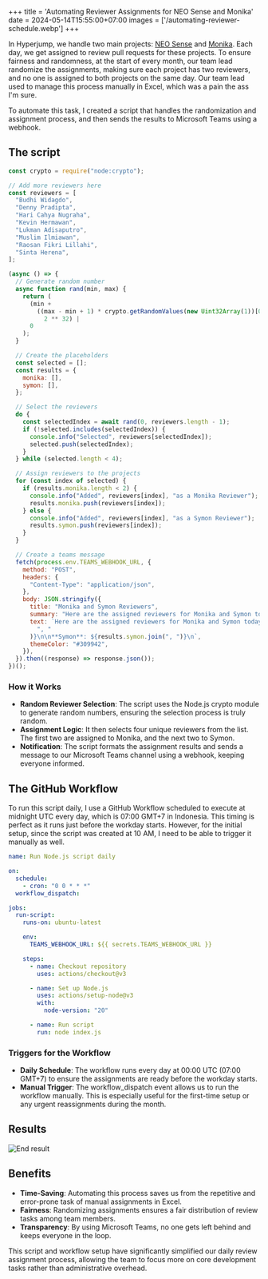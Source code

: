+++
title = 'Automating Reviewer Assignments for NEO Sense and Monika'
date = 2024-05-14T15:55:00+07:00
images = ['/automating-reviewer-schedule.webp']
+++

In Hyperjump, we handle two main projects: [NEO Sense](https://neosense.bgnlab.id) and [Monika](https://github.com/hyperjumptech/monika). Each day, we get assigned to review pull requests for these projects. To ensure fairness and randomness, at the start of every month, our team lead randomize the assignments, making sure each project has two reviewers, and no one is assigned to both projects on the same day. Our team lead used to manage this process manually in Excel, which was a pain the ass I'm sure.

To automate this task, I created a script that handles the randomization and assignment process, and then sends the results to Microsoft Teams using a webhook.

## The script

```js
const crypto = require("node:crypto");

// Add more reviewers here
const reviewers = [
  "Budhi Widagdo",
  "Denny Pradipta",
  "Hari Cahya Nugraha",
  "Kevin Hermawan",
  "Lukman Adisaputro",
  "Muslim Ilmiawan",
  "Raosan Fikri Lillahi",
  "Sinta Herena",
];

(async () => {
  // Generate random number
  async function rand(min, max) {
    return (
      (min +
        ((max - min + 1) * crypto.getRandomValues(new Uint32Array(1))[0]) /
          2 ** 32) |
      0
    );
  }

  // Create the placeholders
  const selected = [];
  const results = {
    monika: [],
    symon: [],
  };

  // Select the reviewers
  do {
    const selectedIndex = await rand(0, reviewers.length - 1);
    if (!selected.includes(selectedIndex)) {
      console.info("Selected", reviewers[selectedIndex]);
      selected.push(selectedIndex);
    }
  } while (selected.length < 4);

  // Assign reviewers to the projects
  for (const index of selected) {
    if (results.monika.length < 2) {
      console.info("Added", reviewers[index], "as a Monika Reviewer");
      results.monika.push(reviewers[index]);
    } else {
      console.info("Added", reviewers[index], "as a Symon Reviewer");
      results.symon.push(reviewers[index]);
    }
  }

  // Create a teams message
  fetch(process.env.TEAMS_WEBHOOK_URL, {
    method: "POST",
    headers: {
      "Content-Type": "application/json",
    },
    body: JSON.stringify({
      title: "Monika and Symon Reviewers",
      summary: "Here are the assigned reviewers for Monika and Symon today.",
      text: `Here are the assigned reviewers for Monika and Symon today:\n\n\n**Monika**: ${results.monika.join(
        ", "
      )}\n\n**Symon**: ${results.symon.join(", ")}\n`,
      themeColor: "#309942",
    }),
  }).then((response) => response.json());
})();
```

### How it Works

- **Random Reviewer Selection**: The script uses the Node.js crypto module to generate random numbers, ensuring the selection process is truly random.
- **Assignment Logic**: It then selects four unique reviewers from the list. The first two are assigned to Monika, and the next two to Symon.
- **Notification**: The script formats the assignment results and sends a message to our Microsoft Teams channel using a webhook, keeping everyone informed.

## The GitHub Workflow

To run this script daily, I use a GitHub Workflow scheduled to execute at midnight UTC every day, which is 07:00 GMT+7 in Indonesia. This timing is perfect as it runs just before the workday starts. However, for the initial setup, since the script was created at 10 AM, I need to be able to trigger it manually as well.

```yaml
name: Run Node.js script daily

on:
  schedule:
    - cron: "0 0 * * *"
  workflow_dispatch:

jobs:
  run-script:
    runs-on: ubuntu-latest

    env:
      TEAMS_WEBHOOK_URL: ${{ secrets.TEAMS_WEBHOOK_URL }}

    steps:
      - name: Checkout repository
        uses: actions/checkout@v3

      - name: Set up Node.js
        uses: actions/setup-node@v3
        with:
          node-version: "20"

      - name: Run script
        run: node index.js
```

### Triggers for the Workflow

- **Daily Schedule**: The workflow runs every day at 00:00 UTC (07:00 GMT+7) to ensure the assignments are ready before the workday starts.
- **Manual Trigger**: The workflow_dispatch event allows us to run the workflow manually. This is especially useful for the first-time setup or any urgent reassignments during the month.

## Results

![End result](/automating-reviewer-schedule-1.png)

## Benefits

- **Time-Saving**: Automating this process saves us from the repetitive and error-prone task of manual assignments in Excel.
- **Fairness**: Randomizing assignments ensures a fair distribution of review tasks among team members.
- **Transparency**: By using Microsoft Teams, no one gets left behind and keeps everyone in the loop.

This script and workflow setup have significantly simplified our daily review assignment process, allowing the team to focus more on core development tasks rather than administrative overhead.
